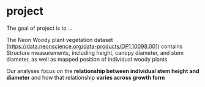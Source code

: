 
# project

<!-- badges: start -->
The goal of project is to ...

The Neon Woody plant vegetation dataset (https://data.neonscience.org/data-products/DP1.10098.001) contains Structure measurements, including height, canopy diameter, and stem diameter, as well as mapped position of individual woody plants

Our analyses focus on the **relationship between individual stem height and diameter** and how that relationship **varies across growth form**
<!-- badges: end -->

